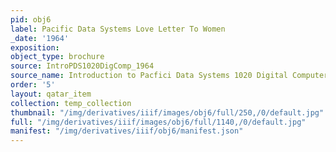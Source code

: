 ```yaml
---
pid: obj6
label: Pacific Data Systems Love Letter To Women
_date: '1964'
exposition: 
object_type: brochure
source: IntroPDS1020DigComp_1964
source_name: Introduction to Pacfici Data Systems 1020 Digital Computer
order: '5'
layout: qatar_item
collection: temp_collection
thumbnail: "/img/derivatives/iiif/images/obj6/full/250,/0/default.jpg"
full: "/img/derivatives/iiif/images/obj6/full/1140,/0/default.jpg"
manifest: "/img/derivatives/iiif/obj6/manifest.json"
---
```

